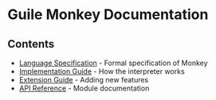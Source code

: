 # Guile Monkey Documentation

## Contents

- [Language Specification](language-spec.md) - Formal specification of Monkey
- [Implementation Guide](implementation.md) - How the interpreter works
- [Extension Guide](extensions.md) - Adding new features
- [API Reference](api-reference.md) - Module documentation
